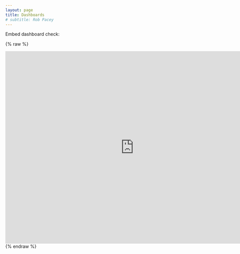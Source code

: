```yaml
---
layout: page
title: Dashboards
# subtitle: Rob Pacey
---
```


Embed dashboard check:

{% raw %}
<iframe src="https://public.tableau.com/views/ExpectedSavePercentage/Dashboard1?:showVizHome=no&:embed=true" width="800" height="600" frameborder="0"></iframe>
{% endraw %}
